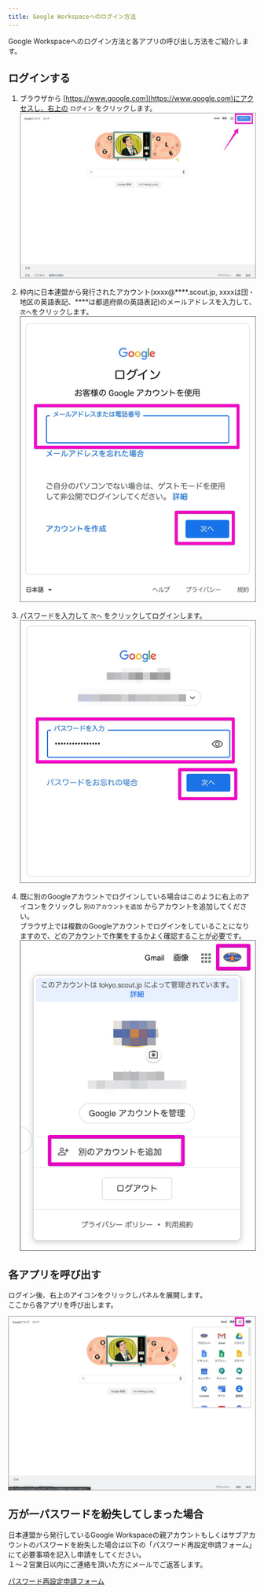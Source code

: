 ```yaml
---
title: Google Workspaceへのログイン方法
---
```


Google Workspaceへのログイン方法と各アプリの呼び出し方法をご紹介します。

## ログインする

1. ブラウザから [https://www.google.com](https://www.google.com)にアクセスし、右上の `ログイン` をクリックします。
   !['img'](images/login_1.jpg)

2. 枠内に日本連盟から発行されたアカウント(xxxx@\*\*\*\*.scout.jp, xxxxは団・地区の英語表記、\*\*\*\*は都道府県の英語表記)のメールアドレスを入力して、`次へ`をクリックします。
   !['img'](images/login_2.jpg)

3. パスワードを入力して `次へ` をクリックしてログインします。
   !['img'](images/login_3.jpg)

4. 既に別のGoogleアカウントでログインしている場合はこのように右上のアイコンをクリックし `別のアカウントを追加` からアカウントを追加してください。<br>
   ブラウザ上では複数のGoogleアカウントでログインをしていることになりますので、どのアカウントで作業をするかよく確認することが必要です。
   !['img'](images/login_6.jpg)

## 各アプリを呼び出す

ログイン後、右上のアイコンをクリックしパネルを展開します。<br>
ここから各アプリを呼び出します。

!['img'](images/login_5.jpg)


## 万が一パスワードを紛失してしまった場合
日本連盟から発行しているGoogle Workspaceの親アカウントもしくはサブアカウントのパスワードを紛失した場合は以下の「パスワード再設定申請フォーム」にて必要事項を記入し申請をしてください。<br>
１～２営業日以内にご連絡を頂いた方にメールでご返答します。<br>

[パスワード再設定申請フォーム](https://forms.gle/99wLRaGtrZoYnhkY7)

